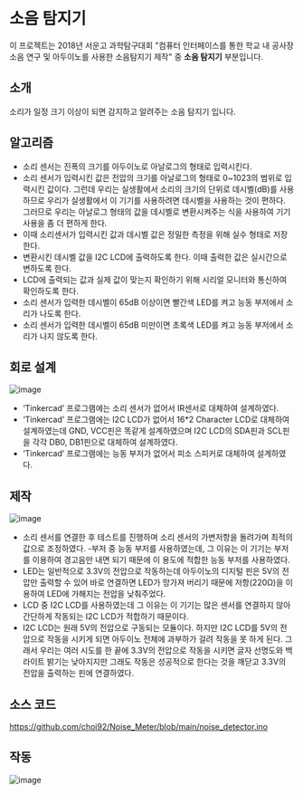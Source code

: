 # 소음 탐지기
이 프로젝트는 2018년 서운고 과학탐구대회 "컴퓨터 인터페이스를 통한 학교 내 공사장 소음 연구 및 아두이노를 사용한 소음탐지기 제작" 중 **소음 탐지기** 부분입니다.

## 소개
소리가 일정 크기 이상이 되면 감지하고 알려주는 소음 탐지기 입니다.

## 알고리즘
- 소리 센서는 진폭의 크기를 아두이노로 아날로그의 형태로 입력시킨다.
- 소리 센서가 입력시킨 값은 전압의 크기를 아날로그의 형태로 0~1023의 범위로 입력시킨 값이다. 그런데 우리는 실생활에서 소리의 크기의 단위로 데시벨(dB)를 사용하므로 우리가 실생활에서 이 기기를 사용하려면 데시벨을 사용하는 것이 편하다. 그러므로 우리는 아날로그 형태의 값을 데시벨로 변환시켜주는 식을 사용하여 기기 사용을 좀 더 편하게 한다.
- 이때 소리센서가 입력시킨 값과 데시벨 값은 정밀한 측정을 위해 실수 형태로 저장한다.
- 변환시킨 데시벨 값을 I2C LCD에 출력하도록 한다. 이때 출력한 값은 실시간으로 변하도록 한다.
- LCD에 출력되는 값과 실제 값이 맞는지 확인하기 위해 시리얼 모니터와 통신하여 확인하도록 한다.
- 소리 센서가 입력한 데시벨이 65dB 이상이면 빨간색 LED를 켜고 능동 부저에서 소리가 나도록 한다.
- 소리 센서가 입력한 데시벨이 65dB 미만이면 초록색 LED를 켜고 능동 부저에서 소리가 나지 않도록 한다.

## 회로 설계
![image](https://user-images.githubusercontent.com/65582244/132721730-7dd44ea7-d4f1-469d-b41f-6721e9349f6e.png)
- ‘Tinkercad’ 프로그램에는 소리 센서가 없어서 IR센서로 대체하여 설계하였다.
- ‘Tinkercad’ 프로그램에는 I2C LCD가 없어서 16*2 Character LCD로 대체하여 설계하였는데 GND, VCC핀은 똑같게 설계하였으며 I2C LCD의 SDA핀과 SCL핀을 각각 DB0, DB1핀으로 대체하여 설계하였다.
- ‘Tinkercad’ 프로그램에는 능동 부저가 없어서 피소 스피커로 대체하여 설계하였다.

## 제작
![image](https://user-images.githubusercontent.com/65582244/132722046-7634c18a-38a2-4eea-a65c-38d9932f54ee.png)
- 소리 센서를 연결한 후 테스트를 진행하며 소리 센서의 가변저항을 돌려가며 최적의 값으로 조정하였다.
-부저 중 능동 부저를 사용하였는데, 그 이유는 이 기기는 부저를 이용하여 경고음만 내면 되기 때문에 이 용도에 적합한 능동 부저를 사용하였다.
- LED는 일반적으로 3.3V의 전압으로 작동하는데 아두이노의 디지털 핀은 5V의 전압만 출력할 수 있어 바로 연결하면 LED가 망가져 버리기 때문에 저항(220Ω)을 이용하여 LED에 가해지는 전압을 낮춰주었다.
- LCD 중 I2C LCD를 사용하였는데 그 이유는 이 기기는 많은 센서를 연결하지 않아 간단하게 작동되는 I2C LCD가 적합하기 때문이다.
- I2C LCD는 원래 5V의 전압으로 구동되는 모듈이다. 하지만 I2C LCD를 5V의 전압으로 작동을 시키게 되면 아두이노 전체에 과부하가 걸려 작동을 못 하게 된다. 그래서 우리는 여러 시도를 한 끝에 3.3V의 전압으로 작동을 시키면 글자 선명도와 백라이트 밝기는 낮아지지만 그래도 작동은 성공적으로 한다는 것을 깨닫고 3.3V의 전압을 출력하는 핀에 연결하였다.

## 소스 코드
https://github.com/choi92/Noise_Meter/blob/main/noise_detector.ino

## 작동
![image](https://user-images.githubusercontent.com/65582244/132722400-ebd8463e-e815-4857-9772-4978255ec7d7.png)

